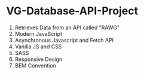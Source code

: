 # VG-Database-API-Project

1. Retrieves Data from an API called "RAWG"
2. Modern JavaScript
3. Asynchronous Javascript and Fetch API
4. Vanilla JS and CSS
5. SASS
6. Responsive Design
7. BEM Convention

